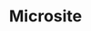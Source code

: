 ---
title: Microsite
class: microsite
image_path: /images/products/microsite.jpg
target_path: http://austinbread.com
devices_path: /preview?website=austinbread.com&fullscreen=false&desktop-only=false
---